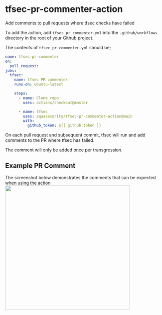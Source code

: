 # tfsec-pr-commenter-action
Add comments to pull requests where tfsec checks have failed

To add the action, add `tfsec_pr_commenter.yml` into the `.github/workflows` directory in the root of your Github project.

The contents of `tfsec_pr_commenter.yml` should be;

```yaml
name: tfsec-pr-commenter
on:
  pull_request:
jobs:
  tfsec:
    name: tfsec PR commenter
    runs-on: ubuntu-latest

    steps:
      - name: Clone repo
        uses: actions/checkout@master

      - name: tfsec
        uses: aquasecurity/tfsec-pr-commenter-action@main
        with:
          github_token: ${{ github.token }}
```

On each pull request and subsequent commit, tfsec will run and add comments to the PR where tfsec has failed. 

The comment will only be added once per transgression.

## Example PR Comment

The screenshot below demonstrates the comments that can be expected when using the action
<img src="https://user-images.githubusercontent.com/62197019/131106406-6380b66a-672d-44d7-bdb1-2e2da4e5db10.png" height="400px">
